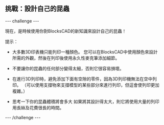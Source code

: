 ## 挑戰：設計自己的昆蟲

--- challenge ---

現在，是時候使用你對BlocksCAD的新知識來設計自己的昆蟲！

提示：

+ 大多數3D印表機只能列印一種顏色。 您可以在BlocksCAD中使用顏色來設計所需的外觀，然後在列印後使用永久性麥克筆添加細節。

+ 不要讓你的昆蟲的任何部分變得太細，否則它很容易損壞。

+ 在進行3D列印時，避免添加下面有空隙的零件，因為3D列印機無法在空中列印。 （可以使用支撐物來支撐模型的某些部分來進行列印，但這會使列印更加複雜。）

+ 思考一下你的昆蟲體積將會多大 如果將其設計得太大，則它將使用大量的列印用長絲及花費很長的時間。

--- /challenge ---



 




  
